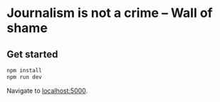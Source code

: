 # Journalism is not a crime – Wall of shame

## Get started

```bash
npm install
npm run dev
```

Navigate to [localhost:5000](http://localhost:5000).
